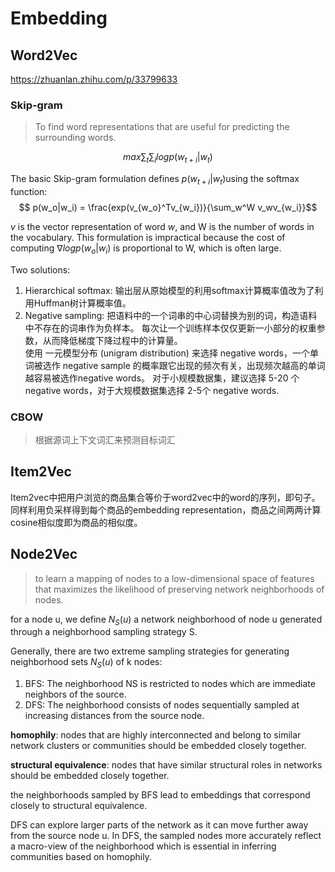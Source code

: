 # Embedding

## Word2Vec
https://zhuanlan.zhihu.com/p/33799633

### Skip-gram
> To find word representations that are useful for predicting the surrounding words. 

$$ max \sum_t \sum_i logp(w_{t+i}|w_t)$$

The basic Skip-gram formulation defines $p(w_{t+i} |w_t)$using the softmax function:
$$ p(w_o|w_i) = \frac{exp(v_{w_o}^Tv_{w_i})}{\sum_w^W v_wv_{w_i}}$$

$v$ is the vector representation of word $w$, and W is the number of words in the vocabulary. This formulation is impractical because the cost of computing
$∇log p(w_o|w_i)$ is proportional to W, which is often large.

Two solutions:

1. Hierarchical softmax:
    输出层从原始模型的利用softmax计算概率值改为了利用Huffman树计算概率值。
2. Negative sampling:
   把语料中的一个词串的中心词替换为别的词，构造语料中不存在的词串作为负样本。
   每次让一个训练样本仅仅更新一小部分的权重参数，从而降低梯度下降过程中的计算量。  
   使用 一元模型分布 (unigram distribution) 来选择 negative words，一个单词被选作 negative sample 的概率跟它出现的频次有关，出现频次越高的单词越容易被选作negative words。
   对于小规模数据集，建议选择 5-20 个 negative words，对于大规模数据集选择 2-5个 negative words.

### CBOW

> 根据源词上下文词汇来预测目标词汇


## Item2Vec

Item2vec中把用户浏览的商品集合等价于word2vec中的word的序列，即句子。同样利用负采样得到每个商品的embedding representation，商品之间两两计算cosine相似度即为商品的相似度。


## Node2Vec

> to learn a mapping of nodes to a low-dimensional space
of features that maximizes the likelihood of preserving network neighborhoods of nodes.

for a node u, we define $N_S(u)$ a network neighborhood of node u generated through a neighborhood sampling strategy S.

Generally, there are two extreme sampling strategies for
generating neighborhood sets $N_S(u)$ of k nodes:
1. BFS: The neighborhood NS is restricted to nodes which are immediate neighbors of the source.
2. DFS: The neighborhood consists of nodes sequentially sampled at increasing distances from the source node.

**homophily**: nodes that are highly interconnected and belong to similar network clusters or communities should be embedded closely together.

**structural equivalence**: nodes that have similar structural roles in networks should be embedded
closely together.

the neighborhoods sampled by BFS lead to embeddings
that correspond closely to structural equivalence. 

DFS can explore larger parts of the network as it can move further away from the source node u. In DFS, the sampled nodes more accurately reflect a macro-view of the neighborhood which is essential in inferring communities based on homophily.